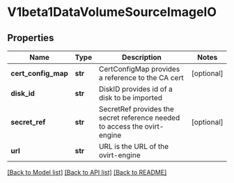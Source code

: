# V1beta1DataVolumeSourceImageIO

## Properties
Name | Type | Description | Notes
------------ | ------------- | ------------- | -------------
**cert_config_map** | **str** | CertConfigMap provides a reference to the CA cert | [optional] 
**disk_id** | **str** | DiskID provides id of a disk to be imported | 
**secret_ref** | **str** | SecretRef provides the secret reference needed to access the ovirt-engine | [optional] 
**url** | **str** | URL is the URL of the ovirt-engine | 

[[Back to Model list]](../README.md#documentation-for-models) [[Back to API list]](../README.md#documentation-for-api-endpoints) [[Back to README]](../README.md)



